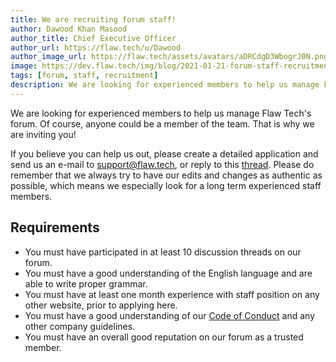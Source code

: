 ```yaml
---
title: We are recruiting forum staff!
author: Dawood Khan Masood
author_title: Chief Executive Officer
author_url: https://flaw.tech/u/Dawood
author_image_url: https://flaw.tech/assets/avatars/aDRCdgD3WbogrJ0N.png
image: https://dev.flaw.tech/img/blog/2021-01-21-forum-staff-recruitment.png
tags: [forum, staff, recruitment]
description: We are looking for experienced members to help us manage Flaw Tech's forum.
---
```


We are looking for experienced members to help us manage Flaw Tech's forum. Of course, anyone could be a member of the team. That is why we are inviting you!

If you believe you can help us out, please create a detailed application and send us an e-mail to [support@flaw.tech](mailto:support@flaw.tech), or reply to this [thread](https://flaw.tech/d/31-we-are-recruiting-staff-members). Please do remember that we always try to have our edits and changes as authentic as possible, which means we especially look for a long term experienced staff members.

## Requirements

- You must have participated in at least 10 discussion threads on our forum.
- You must have a good understanding of the English language and are able to write proper grammar.
- You must have at least one month experience with staff position on any other website, prior to applying here.
- You must have a good understanding of our [Code of Conduct](https://dev.flaw.tech/docs/code-of-conduct) and any other company guidelines.
- You must have an overall good reputation on our forum as a trusted member.